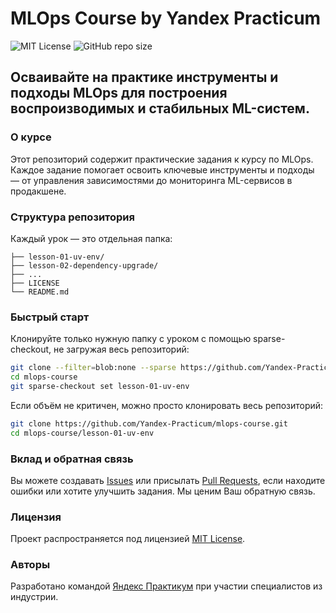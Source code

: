 # MLOps Course by Yandex Practicum

![MIT License](https://img.shields.io/badge/license-MIT-green)
![GitHub repo size](https://img.shields.io/github/repo-size/Yandex-Practicum/mlops-course)

## Осваивайте на практике инструменты и подходы MLOps для построения воспроизводимых и стабильных ML-систем.

### О курсе

Этот репозиторий содержит практические задания к курсу по MLOps. Каждое задание помогает освоить ключевые инструменты и подходы — от управления зависимостями до мониторинга ML-сервисов в продакшене.

### Структура репозитория

Каждый урок — это отдельная папка:
```
├── lesson-01-uv-env/
├── lesson-02-dependency-upgrade/
├── ...
├── LICENSE
└── README.md
```

### Быстрый старт

Клонируйте только нужную папку с уроком с помощью sparse-checkout, не загружая весь репозиторий:

```bash
git clone --filter=blob:none --sparse https://github.com/Yandex-Practicum/mlops-course.git
cd mlops-course
git sparse-checkout set lesson-01-uv-env
```
Если объём не критичен, можно просто клонировать весь репозиторий:

```bash
git clone https://github.com/Yandex-Practicum/mlops-course.git
cd mlops-course/lesson-01-uv-env
```

### Вклад и обратная связь

Вы можете создавать [Issues](https://github.com/Yandex-Practicum/mlops-course/issues) или присылать [Pull Requests](https://github.com/Yandex-Practicum/mlops-course/pulls), если находите ошибки или хотите улучшить задания. Мы ценим Ваш обратную связь.


### Лицензия

Проект распространяется под лицензией [MIT License](LICENSE).


### Авторы

Разработано командой [Яндекс Практикум](https://practicum.yandex.ru) при участии специалистов из индустрии.
